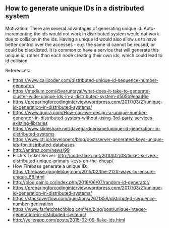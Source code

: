 ## How to generate unique IDs in a distributed system

Motivation: There are several advantages of generating unique id. Auto-incrementing the ids would not work in distributed system would not work due to collision in the ids. Having a unique id would also allow us to have better control over the accesses - e.g. the same id cannot be reused, or could be blacklisted. It is common to have a service that will generate this unique id, rather than each node creating their own ids, which could lead to id collision.

References:
- https://www.callicoder.com/distributed-unique-id-sequence-number-generator/
- https://medium.com/@varuntayal/what-does-it-take-to-generate-cluster-wide-unique-ids-in-a-distributed-system-d505b9eaa46e
- https://preparingforcodinginterview.wordpress.com/2017/03/21/unique-id-generation-in-distributed-systems/
- https://www.quora.com/How-can-we-design-a-unique-number-generator-in-distributed-system-without-using-3rd-party-services-existing-libraries
- https://www.slideshare.net/davegardnerisme/unique-id-generation-in-distributed-systems
- https://www.ctl.io/developers/blog/post/server-generated-keys-unique-ids-for-distributed-databases
- http://antirez.com/news/99
- Flick's Ticket Server: http://code.flickr.net/2010/02/08/ticket-servers-distributed-unique-primary-keys-on-the-cheap/
- How Firebase generate a unique ID: https://firebase.googleblog.com/2015/02/the-2120-ways-to-ensure-unique_68.html
- http://blog.gainlo.co/index.php/2016/06/07/random-id-generator/
- https://preparingforcodinginterview.wordpress.com/2017/03/21/unique-id-generation-in-distributed-systems/
- https://stackoverflow.com/questions/2671858/distributed-sequence-number-generation
- https://www.farfetchtechblog.com/en/blog/post/unique-integer-generation-in-distributed-systems/
- http://yellerapp.com/posts/2015-02-09-flake-ids.html
